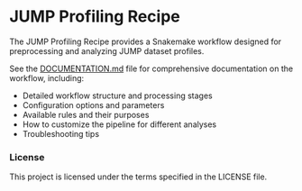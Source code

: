# JUMP Profiling Recipe

The JUMP Profiling Recipe provides a Snakemake workflow designed for preprocessing and analyzing JUMP dataset profiles.

See the [DOCUMENTATION.md](DOCUMENTATION.md) file for comprehensive documentation on the workflow, including:
- Detailed workflow structure and processing stages
- Configuration options and parameters
- Available rules and their purposes
- How to customize the pipeline for different analyses
- Troubleshooting tips


### License

This project is licensed under the terms specified in the LICENSE file.
